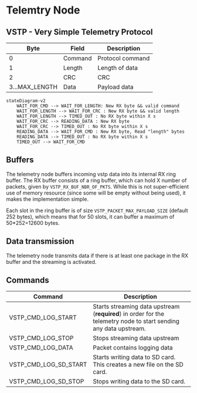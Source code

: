 # Telemtry Node

## VSTP - Very Simple Telemetry Protocol

| Byte | Field | Description |
| --- | --- | --- |
| 0              | Command | Protocol command |
| 1              | Length  | Length of data |
| 2              | CRC     | CRC |
| 3...MAX_LENGTH | Data    | Payload data |


```mermaid
stateDiagram-v2
    WAIT_FOR_CMD --> WAIT_FOR_LENGTH: New RX byte && valid command
    WAIT_FOR_LENGTH --> WAIT_FOR_CRC : New RX byte && valid length
    WAIT_FOR_LENGTH --> TIMED_OUT : No RX byte within X s
    WAIT_FOR_CRC --> READING_DATA : New RX byte
    WAIT_FOR_CRC --> TIMED_OUT : No RX byte within X s
    READING_DATA --> WAIT_FOR_CMD : New RX byte, Read "length" bytes
    READING_DATA --> TIMED_OUT : No RX byte within X s
    TIMED_OUT --> WAIT_FOR_CMD
```

## Buffers

The telemetry node buffers incoming vstp data into its internal RX ring buffer.
The RX buffer consists of a ring buffer, which can hold X number of packets, given by `VSTP_RX_BUF_NBR_OF_PKTS`. While this is not super-efficient use of memory resource
(since some will be empty without being used), it makes the implementation simple.

Each slot in the ring buffer is of size `VSTP_PACKET_MAX_PAYLOAD_SIZE` (default 252 bytes),
which means that for 50 slots, it can buffer a maximum of 50*252=12600 bytes.

## Data transmission
The telemetry node transmits data if there is at least one package in the RX buffer
and the streaming is activated.


## Commands
| Command | Description |
| --- | --- |
| VSTP_CMD_LOG_START    | Starts streaming data upstream (**required**) in order for the telemetry node to start sending any data upstream. |
| VSTP_CMD_LOG_STOP     | Stops streaming data upstream | |
| VSTP_CMD_LOG_DATA     | Packet contains logging data  |
| VSTP_CMD_LOG_SD_START | Starts writing data to SD card. This creates a new file on the SD card. |
| VSTP_CMD_LOG_SD_STOP  | Stops writing data to the SD card. |

